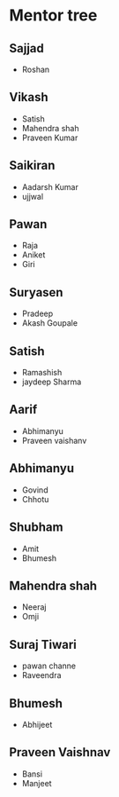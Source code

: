 # Mentor tree

## Sajjad
* Roshan


## Vikash
* Satish
* Mahendra shah
* Praveen Kumar

## Saikiran
* Aadarsh Kumar 
* ujjwal


## Pawan
* Raja
* Aniket
* Giri


## Suryasen
* Pradeep
* Akash Goupale


## Satish
* Ramashish
* jaydeep Sharma

## Aarif
* Abhimanyu
* Praveen vaishanv


## Abhimanyu
* Govind
* Chhotu

## Shubham
* Amit
* Bhumesh


<!-- ## Roshan
* Manjeet
* Mahendra Kumawat -->


## Mahendra shah
* Neeraj
* Omji

<!-- 
## Aadarsh
* Banshi
 -->

## Suraj Tiwari
* pawan channe
* Raveendra


## Bhumesh
* Abhijeet

## Praveen Vaishnav
* Bansi
* Manjeet

